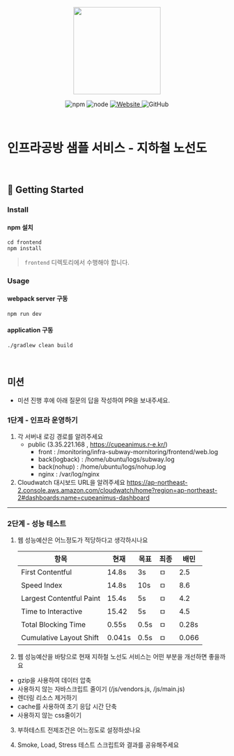 <p align="center">
    <img width="200px;" src="https://raw.githubusercontent.com/woowacourse/atdd-subway-admin-frontend/master/images/main_logo.png"/>
</p>
<p align="center">
  <img alt="npm" src="https://img.shields.io/badge/npm-%3E%3D%205.5.0-blue">
  <img alt="node" src="https://img.shields.io/badge/node-%3E%3D%209.3.0-blue">
  <a href="https://edu.nextstep.camp/c/R89PYi5H" alt="nextstep atdd">
    <img alt="Website" src="https://img.shields.io/website?url=https%3A%2F%2Fedu.nextstep.camp%2Fc%2FR89PYi5H">
  </a>
  <img alt="GitHub" src="https://img.shields.io/github/license/next-step/atdd-subway-service">
</p>

<br>

# 인프라공방 샘플 서비스 - 지하철 노선도

<br>

## 🚀 Getting Started

### Install
#### npm 설치
```
cd frontend
npm install
```
> `frontend` 디렉토리에서 수행해야 합니다.

### Usage
#### webpack server 구동
```
npm run dev
```
#### application 구동
```
./gradlew clean build
```
<br>

## 미션

* 미션 진행 후에 아래 질문의 답을 작성하여 PR을 보내주세요.

### 1단계 - 인프라 운영하기
1. 각 서버내 로깅 경로를 알려주세요
   * public (3.35.221.168 , https://cupeanimus.r-e.kr/)
      * front : /monitoring/infra-subway-mornitoring/frontend/web.log
      * back(logback) :  /home/ubuntu/logs/subway.log
      * back(nohup) :  /home/ubuntu/logs/nohup.log
      * nginx : /var/log/nginx
2. Cloudwatch 대시보드 URL을 알려주세요
   https://ap-northeast-2.console.aws.amazon.com/cloudwatch/home?region=ap-northeast-2#dashboards:name=cupeanimus-dashboard
---

### 2단계 - 성능 테스트
1. 웹 성능예산은 어느정도가 적당하다고 생각하시나요

    항목 | 현재 | 목표 | 최종 | 배민
    --- | --- | --- | --- | ---
   First Contentful |  14.8s | 3s | ㅁ | 2.5
   Speed Index |  14.8s | 10s | ㅁ | 8.6
   Largest Contentful Paint |  15.4s | 5s | ㅁ | 4.2
   Time to Interactive |  15.42 | 5s | ㅁ | 4.5 
   Total Blocking Time |  0.55s | 0.5s | ㅁ | 0.28s 
   Cumulative Layout Shift |  0.041s | 0.5s | ㅁ | 0.066 


2. 웹 성능예산을 바탕으로 현재 지하철 노선도 서비스는 어떤 부분을 개선하면 좋을까요
 - gzip을 사용하여 데이터 압축 
 - 사용하지 않는 자바스크립트 줄이기 (/js/vendors.js, /js/main.js)
 - 렌더링 리소스 제거하기
 - cache를 사용하여 초기 응답 시간 단축
 - 사용하지 않는 css줄이기

3. 부하테스트 전제조건은 어느정도로 설정하셨나요


4. Smoke, Load, Stress 테스트 스크립트와 결과를 공유해주세요
